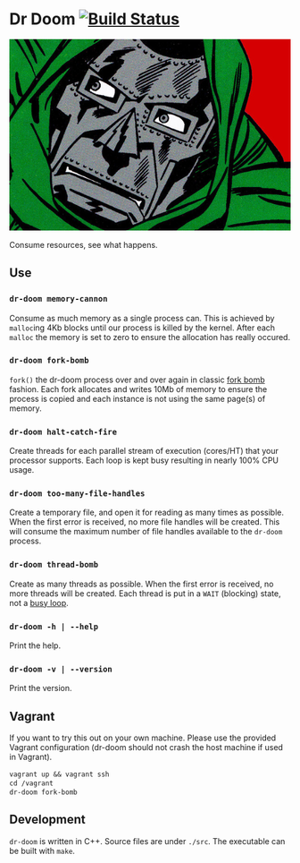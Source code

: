 # Dr Doom [![Build Status](https://travis-ci.org/ninjabear/dr-doom.svg?branch=master)](https://travis-ci.org/ninjabear/dr-doom)

![Dr Doom](doom.jpg "Dr Doom comic")

Consume resources, see what happens.

## Use

### `dr-doom memory-cannon`

Consume as much memory as a single process can. This is achieved by `malloc`ing 4Kb blocks until our process is killed by the kernel. After each `malloc` the memory is
set to zero to ensure the allocation has really occured. 

### `dr-doom fork-bomb`

`fork()` the dr-doom process over and over again in classic [fork bomb](https://en.wikipedia.org/wiki/Fork_bomb) fashion. Each fork allocates and writes 10Mb of memory to
ensure the process is copied and each instance is not using the same page(s) of memory.

### `dr-doom halt-catch-fire`

Create threads for each parallel stream of execution (cores/HT) that your processor supports. Each loop is kept busy resulting in nearly 100% CPU usage. 

### `dr-doom too-many-file-handles`

Create a temporary file, and open it for reading as many times as possible. When the first error is received, no more file handles will be created. This will consume the maximum number of file handles available to the `dr-doom` process. 

### `dr-doom thread-bomb`

Create as many threads as possible. When the first error is received, no more threads will be created. Each thread is put in a `WAIT` (blocking) state, not a [busy loop](https://en.wikipedia.org/wiki/Busy_waiting).

### `dr-doom -h | --help`

Print the help.

### `dr-doom -v | --version`

Print the version. 

## Vagrant

If you want to try this out on your own machine. Please use the provided Vagrant configuration (dr-doom should not crash the host machine if used in Vagrant).

```
vagrant up && vagrant ssh
cd /vagrant
dr-doom fork-bomb
```

## Development

`dr-doom` is written in C++. Source files are under `./src`. The executable can be built with `make`. 